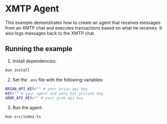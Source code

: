 # XMTP Agent

This example demonstrates how to create an agent that receives messages from an XMTP chat and executes transactions based on what he receives. It also logs messages back to the XMTP chat.

## Running the example

1. Install dependencies:

```bash
bun install
```

2. Set the `.env` file with the following variables:

```bash
BRIAN_API_KEY="" # your brian api key
KEY="" # your agent and xmtp bot private key
GROK_API_KEY="" # your grok api key
```

3. Run the agent:

```bash
bun src/index.ts
```
